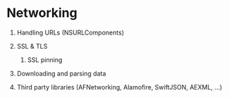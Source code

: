 # Networking

1. Handling URLs (NSURLComponents)

2. SSL & TLS

    1. SSL pinning

3. Downloading and parsing data

4. Third party libraries (AFNetworking, Alamofire, SwiftJSON, AEXML, …)
